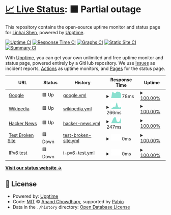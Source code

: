 # [📈 Live Status](https://LinhaiShen.github.io/upptime): <!--live status--> **🟧 Partial outage**

This repository contains the open-source uptime monitor and status page for [Linhai Shen](https://LinhaiShen.github.io/upptime), powered by [Upptime](https://github.com/upptime/upptime).

[![Uptime CI](https://github.com/LinhaiShen/upptime/workflows/Uptime%20CI/badge.svg)](https://github.com/LinhaiShen/upptime/actions?query=workflow%3A%22Uptime+CI%22)
[![Response Time CI](https://github.com/LinhaiShen/upptime/workflows/Response%20Time%20CI/badge.svg)](https://github.com/LinhaiShen/upptime/actions?query=workflow%3A%22Response+Time+CI%22)
[![Graphs CI](https://github.com/LinhaiShen/upptime/workflows/Graphs%20CI/badge.svg)](https://github.com/LinhaiShen/upptime/actions?query=workflow%3A%22Graphs+CI%22)
[![Static Site CI](https://github.com/LinhaiShen/upptime/workflows/Static%20Site%20CI/badge.svg)](https://github.com/LinhaiShen/upptime/actions?query=workflow%3A%22Static+Site+CI%22)
[![Summary CI](https://github.com/LinhaiShen/upptime/workflows/Summary%20CI/badge.svg)](https://github.com/LinhaiShen/upptime/actions?query=workflow%3A%22Summary+CI%22)

With [Upptime](https://upptime.js.org), you can get your own unlimited and free uptime monitor and status page, powered entirely by a GitHub repository. We use [Issues](https://github.com/LinhaiShen/upptime/issues) as incident reports, [Actions](https://github.com/LinhaiShen/upptime/actions) as uptime monitors, and [Pages](https://LinhaiShen.github.io/upptime) for the status page.

<!--start: status pages-->
<!-- This summary is generated by Upptime (https://github.com/upptime/upptime) -->
<!-- Do not edit this manually, your changes will be overwritten -->
<!-- prettier-ignore -->
| URL | Status | History | Response Time | Uptime |
| --- | ------ | ------- | ------------- | ------ |
| <img alt="" src="https://icons.duckduckgo.com/ip3/www.google.com.ico" height="13"> [Google](https://www.google.com) | 🟩 Up | [google.yml](https://github.com/LinhaiShen/upptime/commits/HEAD/history/google.yml) | <details><summary><img alt="Response time graph" src="./graphs/google/response-time-week.png" height="20"> 78ms</summary><br><a href="https://LinhaiShen.github.io/upptime/history/google"><img alt="Response time 109" src="https://img.shields.io/endpoint?url=https%3A%2F%2Fraw.githubusercontent.com%2FLinhaiShen%2Fupptime%2FHEAD%2Fapi%2Fgoogle%2Fresponse-time.json"></a><br><a href="https://LinhaiShen.github.io/upptime/history/google"><img alt="24-hour response time 91" src="https://img.shields.io/endpoint?url=https%3A%2F%2Fraw.githubusercontent.com%2FLinhaiShen%2Fupptime%2FHEAD%2Fapi%2Fgoogle%2Fresponse-time-day.json"></a><br><a href="https://LinhaiShen.github.io/upptime/history/google"><img alt="7-day response time 78" src="https://img.shields.io/endpoint?url=https%3A%2F%2Fraw.githubusercontent.com%2FLinhaiShen%2Fupptime%2FHEAD%2Fapi%2Fgoogle%2Fresponse-time-week.json"></a><br><a href="https://LinhaiShen.github.io/upptime/history/google"><img alt="30-day response time 109" src="https://img.shields.io/endpoint?url=https%3A%2F%2Fraw.githubusercontent.com%2FLinhaiShen%2Fupptime%2FHEAD%2Fapi%2Fgoogle%2Fresponse-time-month.json"></a><br><a href="https://LinhaiShen.github.io/upptime/history/google"><img alt="1-year response time 109" src="https://img.shields.io/endpoint?url=https%3A%2F%2Fraw.githubusercontent.com%2FLinhaiShen%2Fupptime%2FHEAD%2Fapi%2Fgoogle%2Fresponse-time-year.json"></a></details> | <details><summary><a href="https://LinhaiShen.github.io/upptime/history/google">100.00%</a></summary><a href="https://LinhaiShen.github.io/upptime/history/google"><img alt="All-time uptime 100.00%" src="https://img.shields.io/endpoint?url=https%3A%2F%2Fraw.githubusercontent.com%2FLinhaiShen%2Fupptime%2FHEAD%2Fapi%2Fgoogle%2Fuptime.json"></a><br><a href="https://LinhaiShen.github.io/upptime/history/google"><img alt="24-hour uptime 100.00%" src="https://img.shields.io/endpoint?url=https%3A%2F%2Fraw.githubusercontent.com%2FLinhaiShen%2Fupptime%2FHEAD%2Fapi%2Fgoogle%2Fuptime-day.json"></a><br><a href="https://LinhaiShen.github.io/upptime/history/google"><img alt="7-day uptime 100.00%" src="https://img.shields.io/endpoint?url=https%3A%2F%2Fraw.githubusercontent.com%2FLinhaiShen%2Fupptime%2FHEAD%2Fapi%2Fgoogle%2Fuptime-week.json"></a><br><a href="https://LinhaiShen.github.io/upptime/history/google"><img alt="30-day uptime 100.00%" src="https://img.shields.io/endpoint?url=https%3A%2F%2Fraw.githubusercontent.com%2FLinhaiShen%2Fupptime%2FHEAD%2Fapi%2Fgoogle%2Fuptime-month.json"></a><br><a href="https://LinhaiShen.github.io/upptime/history/google"><img alt="1-year uptime 100.00%" src="https://img.shields.io/endpoint?url=https%3A%2F%2Fraw.githubusercontent.com%2FLinhaiShen%2Fupptime%2FHEAD%2Fapi%2Fgoogle%2Fuptime-year.json"></a></details>
| <img alt="" src="https://icons.duckduckgo.com/ip3/en.wikipedia.org.ico" height="13"> [Wikipedia](https://en.wikipedia.org) | 🟩 Up | [wikipedia.yml](https://github.com/LinhaiShen/upptime/commits/HEAD/history/wikipedia.yml) | <details><summary><img alt="Response time graph" src="./graphs/wikipedia/response-time-week.png" height="20"> 266ms</summary><br><a href="https://LinhaiShen.github.io/upptime/history/wikipedia"><img alt="Response time 233" src="https://img.shields.io/endpoint?url=https%3A%2F%2Fraw.githubusercontent.com%2FLinhaiShen%2Fupptime%2FHEAD%2Fapi%2Fwikipedia%2Fresponse-time.json"></a><br><a href="https://LinhaiShen.github.io/upptime/history/wikipedia"><img alt="24-hour response time 229" src="https://img.shields.io/endpoint?url=https%3A%2F%2Fraw.githubusercontent.com%2FLinhaiShen%2Fupptime%2FHEAD%2Fapi%2Fwikipedia%2Fresponse-time-day.json"></a><br><a href="https://LinhaiShen.github.io/upptime/history/wikipedia"><img alt="7-day response time 266" src="https://img.shields.io/endpoint?url=https%3A%2F%2Fraw.githubusercontent.com%2FLinhaiShen%2Fupptime%2FHEAD%2Fapi%2Fwikipedia%2Fresponse-time-week.json"></a><br><a href="https://LinhaiShen.github.io/upptime/history/wikipedia"><img alt="30-day response time 233" src="https://img.shields.io/endpoint?url=https%3A%2F%2Fraw.githubusercontent.com%2FLinhaiShen%2Fupptime%2FHEAD%2Fapi%2Fwikipedia%2Fresponse-time-month.json"></a><br><a href="https://LinhaiShen.github.io/upptime/history/wikipedia"><img alt="1-year response time 233" src="https://img.shields.io/endpoint?url=https%3A%2F%2Fraw.githubusercontent.com%2FLinhaiShen%2Fupptime%2FHEAD%2Fapi%2Fwikipedia%2Fresponse-time-year.json"></a></details> | <details><summary><a href="https://LinhaiShen.github.io/upptime/history/wikipedia">100.00%</a></summary><a href="https://LinhaiShen.github.io/upptime/history/wikipedia"><img alt="All-time uptime 100.00%" src="https://img.shields.io/endpoint?url=https%3A%2F%2Fraw.githubusercontent.com%2FLinhaiShen%2Fupptime%2FHEAD%2Fapi%2Fwikipedia%2Fuptime.json"></a><br><a href="https://LinhaiShen.github.io/upptime/history/wikipedia"><img alt="24-hour uptime 100.00%" src="https://img.shields.io/endpoint?url=https%3A%2F%2Fraw.githubusercontent.com%2FLinhaiShen%2Fupptime%2FHEAD%2Fapi%2Fwikipedia%2Fuptime-day.json"></a><br><a href="https://LinhaiShen.github.io/upptime/history/wikipedia"><img alt="7-day uptime 100.00%" src="https://img.shields.io/endpoint?url=https%3A%2F%2Fraw.githubusercontent.com%2FLinhaiShen%2Fupptime%2FHEAD%2Fapi%2Fwikipedia%2Fuptime-week.json"></a><br><a href="https://LinhaiShen.github.io/upptime/history/wikipedia"><img alt="30-day uptime 100.00%" src="https://img.shields.io/endpoint?url=https%3A%2F%2Fraw.githubusercontent.com%2FLinhaiShen%2Fupptime%2FHEAD%2Fapi%2Fwikipedia%2Fuptime-month.json"></a><br><a href="https://LinhaiShen.github.io/upptime/history/wikipedia"><img alt="1-year uptime 100.00%" src="https://img.shields.io/endpoint?url=https%3A%2F%2Fraw.githubusercontent.com%2FLinhaiShen%2Fupptime%2FHEAD%2Fapi%2Fwikipedia%2Fuptime-year.json"></a></details>
| <img alt="" src="https://icons.duckduckgo.com/ip3/news.ycombinator.com.ico" height="13"> [Hacker News](https://news.ycombinator.com) | 🟩 Up | [hacker-news.yml](https://github.com/LinhaiShen/upptime/commits/HEAD/history/hacker-news.yml) | <details><summary><img alt="Response time graph" src="./graphs/hacker-news/response-time-week.png" height="20"> 247ms</summary><br><a href="https://LinhaiShen.github.io/upptime/history/hacker-news"><img alt="Response time 281" src="https://img.shields.io/endpoint?url=https%3A%2F%2Fraw.githubusercontent.com%2FLinhaiShen%2Fupptime%2FHEAD%2Fapi%2Fhacker-news%2Fresponse-time.json"></a><br><a href="https://LinhaiShen.github.io/upptime/history/hacker-news"><img alt="24-hour response time 382" src="https://img.shields.io/endpoint?url=https%3A%2F%2Fraw.githubusercontent.com%2FLinhaiShen%2Fupptime%2FHEAD%2Fapi%2Fhacker-news%2Fresponse-time-day.json"></a><br><a href="https://LinhaiShen.github.io/upptime/history/hacker-news"><img alt="7-day response time 247" src="https://img.shields.io/endpoint?url=https%3A%2F%2Fraw.githubusercontent.com%2FLinhaiShen%2Fupptime%2FHEAD%2Fapi%2Fhacker-news%2Fresponse-time-week.json"></a><br><a href="https://LinhaiShen.github.io/upptime/history/hacker-news"><img alt="30-day response time 281" src="https://img.shields.io/endpoint?url=https%3A%2F%2Fraw.githubusercontent.com%2FLinhaiShen%2Fupptime%2FHEAD%2Fapi%2Fhacker-news%2Fresponse-time-month.json"></a><br><a href="https://LinhaiShen.github.io/upptime/history/hacker-news"><img alt="1-year response time 281" src="https://img.shields.io/endpoint?url=https%3A%2F%2Fraw.githubusercontent.com%2FLinhaiShen%2Fupptime%2FHEAD%2Fapi%2Fhacker-news%2Fresponse-time-year.json"></a></details> | <details><summary><a href="https://LinhaiShen.github.io/upptime/history/hacker-news">100.00%</a></summary><a href="https://LinhaiShen.github.io/upptime/history/hacker-news"><img alt="All-time uptime 100.00%" src="https://img.shields.io/endpoint?url=https%3A%2F%2Fraw.githubusercontent.com%2FLinhaiShen%2Fupptime%2FHEAD%2Fapi%2Fhacker-news%2Fuptime.json"></a><br><a href="https://LinhaiShen.github.io/upptime/history/hacker-news"><img alt="24-hour uptime 100.00%" src="https://img.shields.io/endpoint?url=https%3A%2F%2Fraw.githubusercontent.com%2FLinhaiShen%2Fupptime%2FHEAD%2Fapi%2Fhacker-news%2Fuptime-day.json"></a><br><a href="https://LinhaiShen.github.io/upptime/history/hacker-news"><img alt="7-day uptime 100.00%" src="https://img.shields.io/endpoint?url=https%3A%2F%2Fraw.githubusercontent.com%2FLinhaiShen%2Fupptime%2FHEAD%2Fapi%2Fhacker-news%2Fuptime-week.json"></a><br><a href="https://LinhaiShen.github.io/upptime/history/hacker-news"><img alt="30-day uptime 100.00%" src="https://img.shields.io/endpoint?url=https%3A%2F%2Fraw.githubusercontent.com%2FLinhaiShen%2Fupptime%2FHEAD%2Fapi%2Fhacker-news%2Fuptime-month.json"></a><br><a href="https://LinhaiShen.github.io/upptime/history/hacker-news"><img alt="1-year uptime 100.00%" src="https://img.shields.io/endpoint?url=https%3A%2F%2Fraw.githubusercontent.com%2FLinhaiShen%2Fupptime%2FHEAD%2Fapi%2Fhacker-news%2Fuptime-year.json"></a></details>
| <img alt="" src="https://icons.duckduckgo.com/ip3/thissitedoesnotexist11111.koj.co.ico" height="13"> [Test Broken Site](https://thissitedoesnotexist11111.koj.co) | 🟥 Down | [test-broken-site.yml](https://github.com/LinhaiShen/upptime/commits/HEAD/history/test-broken-site.yml) | <details><summary><img alt="Response time graph" src="./graphs/test-broken-site/response-time-week.png" height="20"> 0ms</summary><br><a href="https://LinhaiShen.github.io/upptime/history/test-broken-site"><img alt="Response time 0" src="https://img.shields.io/endpoint?url=https%3A%2F%2Fraw.githubusercontent.com%2FLinhaiShen%2Fupptime%2FHEAD%2Fapi%2Ftest-broken-site%2Fresponse-time.json"></a><br><a href="https://LinhaiShen.github.io/upptime/history/test-broken-site"><img alt="24-hour response time 0" src="https://img.shields.io/endpoint?url=https%3A%2F%2Fraw.githubusercontent.com%2FLinhaiShen%2Fupptime%2FHEAD%2Fapi%2Ftest-broken-site%2Fresponse-time-day.json"></a><br><a href="https://LinhaiShen.github.io/upptime/history/test-broken-site"><img alt="7-day response time 0" src="https://img.shields.io/endpoint?url=https%3A%2F%2Fraw.githubusercontent.com%2FLinhaiShen%2Fupptime%2FHEAD%2Fapi%2Ftest-broken-site%2Fresponse-time-week.json"></a><br><a href="https://LinhaiShen.github.io/upptime/history/test-broken-site"><img alt="30-day response time 0" src="https://img.shields.io/endpoint?url=https%3A%2F%2Fraw.githubusercontent.com%2FLinhaiShen%2Fupptime%2FHEAD%2Fapi%2Ftest-broken-site%2Fresponse-time-month.json"></a><br><a href="https://LinhaiShen.github.io/upptime/history/test-broken-site"><img alt="1-year response time 0" src="https://img.shields.io/endpoint?url=https%3A%2F%2Fraw.githubusercontent.com%2FLinhaiShen%2Fupptime%2FHEAD%2Fapi%2Ftest-broken-site%2Fresponse-time-year.json"></a></details> | <details><summary><a href="https://LinhaiShen.github.io/upptime/history/test-broken-site">100.00%</a></summary><a href="https://LinhaiShen.github.io/upptime/history/test-broken-site"><img alt="All-time uptime 100.00%" src="https://img.shields.io/endpoint?url=https%3A%2F%2Fraw.githubusercontent.com%2FLinhaiShen%2Fupptime%2FHEAD%2Fapi%2Ftest-broken-site%2Fuptime.json"></a><br><a href="https://LinhaiShen.github.io/upptime/history/test-broken-site"><img alt="24-hour uptime 100.00%" src="https://img.shields.io/endpoint?url=https%3A%2F%2Fraw.githubusercontent.com%2FLinhaiShen%2Fupptime%2FHEAD%2Fapi%2Ftest-broken-site%2Fuptime-day.json"></a><br><a href="https://LinhaiShen.github.io/upptime/history/test-broken-site"><img alt="7-day uptime 100.00%" src="https://img.shields.io/endpoint?url=https%3A%2F%2Fraw.githubusercontent.com%2FLinhaiShen%2Fupptime%2FHEAD%2Fapi%2Ftest-broken-site%2Fuptime-week.json"></a><br><a href="https://LinhaiShen.github.io/upptime/history/test-broken-site"><img alt="30-day uptime 100.00%" src="https://img.shields.io/endpoint?url=https%3A%2F%2Fraw.githubusercontent.com%2FLinhaiShen%2Fupptime%2FHEAD%2Fapi%2Ftest-broken-site%2Fuptime-month.json"></a><br><a href="https://LinhaiShen.github.io/upptime/history/test-broken-site"><img alt="1-year uptime 100.00%" src="https://img.shields.io/endpoint?url=https%3A%2F%2Fraw.githubusercontent.com%2FLinhaiShen%2Fupptime%2FHEAD%2Fapi%2Ftest-broken-site%2Fuptime-year.json"></a></details>
| <img alt="" src="https://icons.duckduckgo.com/ip3/null.ico" height="13"> [IPv6 test](test-ipv6.com) | 🟥 Down | [i-pv6-test.yml](https://github.com/LinhaiShen/upptime/commits/HEAD/history/i-pv6-test.yml) | <details><summary><img alt="Response time graph" src="./graphs/i-pv6-test/response-time-week.png" height="20"> 0ms</summary><br><a href="https://LinhaiShen.github.io/upptime/history/i-pv6-test"><img alt="Response time 0" src="https://img.shields.io/endpoint?url=https%3A%2F%2Fraw.githubusercontent.com%2FLinhaiShen%2Fupptime%2FHEAD%2Fapi%2Fi-pv6-test%2Fresponse-time.json"></a><br><a href="https://LinhaiShen.github.io/upptime/history/i-pv6-test"><img alt="24-hour response time 0" src="https://img.shields.io/endpoint?url=https%3A%2F%2Fraw.githubusercontent.com%2FLinhaiShen%2Fupptime%2FHEAD%2Fapi%2Fi-pv6-test%2Fresponse-time-day.json"></a><br><a href="https://LinhaiShen.github.io/upptime/history/i-pv6-test"><img alt="7-day response time 0" src="https://img.shields.io/endpoint?url=https%3A%2F%2Fraw.githubusercontent.com%2FLinhaiShen%2Fupptime%2FHEAD%2Fapi%2Fi-pv6-test%2Fresponse-time-week.json"></a><br><a href="https://LinhaiShen.github.io/upptime/history/i-pv6-test"><img alt="30-day response time 0" src="https://img.shields.io/endpoint?url=https%3A%2F%2Fraw.githubusercontent.com%2FLinhaiShen%2Fupptime%2FHEAD%2Fapi%2Fi-pv6-test%2Fresponse-time-month.json"></a><br><a href="https://LinhaiShen.github.io/upptime/history/i-pv6-test"><img alt="1-year response time 0" src="https://img.shields.io/endpoint?url=https%3A%2F%2Fraw.githubusercontent.com%2FLinhaiShen%2Fupptime%2FHEAD%2Fapi%2Fi-pv6-test%2Fresponse-time-year.json"></a></details> | <details><summary><a href="https://LinhaiShen.github.io/upptime/history/i-pv6-test">100.00%</a></summary><a href="https://LinhaiShen.github.io/upptime/history/i-pv6-test"><img alt="All-time uptime 100.00%" src="https://img.shields.io/endpoint?url=https%3A%2F%2Fraw.githubusercontent.com%2FLinhaiShen%2Fupptime%2FHEAD%2Fapi%2Fi-pv6-test%2Fuptime.json"></a><br><a href="https://LinhaiShen.github.io/upptime/history/i-pv6-test"><img alt="24-hour uptime 100.00%" src="https://img.shields.io/endpoint?url=https%3A%2F%2Fraw.githubusercontent.com%2FLinhaiShen%2Fupptime%2FHEAD%2Fapi%2Fi-pv6-test%2Fuptime-day.json"></a><br><a href="https://LinhaiShen.github.io/upptime/history/i-pv6-test"><img alt="7-day uptime 100.00%" src="https://img.shields.io/endpoint?url=https%3A%2F%2Fraw.githubusercontent.com%2FLinhaiShen%2Fupptime%2FHEAD%2Fapi%2Fi-pv6-test%2Fuptime-week.json"></a><br><a href="https://LinhaiShen.github.io/upptime/history/i-pv6-test"><img alt="30-day uptime 100.00%" src="https://img.shields.io/endpoint?url=https%3A%2F%2Fraw.githubusercontent.com%2FLinhaiShen%2Fupptime%2FHEAD%2Fapi%2Fi-pv6-test%2Fuptime-month.json"></a><br><a href="https://LinhaiShen.github.io/upptime/history/i-pv6-test"><img alt="1-year uptime 100.00%" src="https://img.shields.io/endpoint?url=https%3A%2F%2Fraw.githubusercontent.com%2FLinhaiShen%2Fupptime%2FHEAD%2Fapi%2Fi-pv6-test%2Fuptime-year.json"></a></details>

<!--end: status pages-->

[**Visit our status website →**](https://LinhaiShen.github.io/upptime)

## 📄 License

- Powered by: [Upptime](https://github.com/upptime/upptime)
- Code: [MIT](./LICENSE) © [Anand Chowdhary](https://anandchowdhary.com), supported by [Pabio](https://pabio.com)
- Data in the `./history` directory: [Open Database License](https://opendatacommons.org/licenses/odbl/1-0/)

